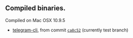 Compiled binaries.
----
Compiled on Mac OSX 10.9.5 

- [telegram-cli](http://luckydonald.github.io/tg/ca8c525c39cfb941e922acff9209823de76c46e7/telegram-cli), from commit [`ca8c52`](https://github.com/vysheng/tg/tree/ca8c525c39cfb941e922acff9209823de76c46e7) (currently test branch)
